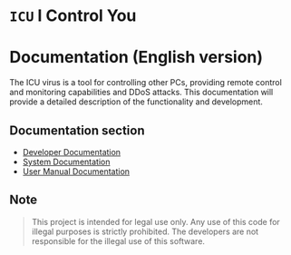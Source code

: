 # `ICU` I Control You

# Documentation (English version)

The ICU virus is a tool for controlling other PCs, providing remote control and monitoring capabilities and DDoS attacks. This documentation will provide a detailed description of the functionality and development.

## Documentation section

-   [Developer Documentation](https://github.com/noneandundefined/icu/blob/docs/docs/Developer.EN.md)
-   [System Documentation](https://github.com/noneandundefined/icu/blob/docs/docs/System.EN.md)
-   [User Manual Documentation](https://github.com/noneandundefined/icu/blob/docs/docs/Install.EN.md)

## Note

> This project is intended for legal use only. Any use of this code for illegal purposes is strictly prohibited. The developers are not responsible for the illegal use of this software.
